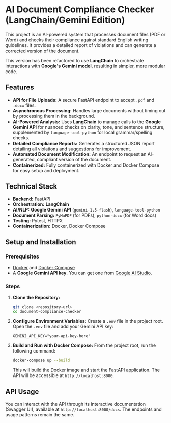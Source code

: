 # AI Document Compliance Checker (LangChain/Gemini Edition)

This project is an AI-powered system that processes document files (PDF or Word) and checks their compliance against standard English writing guidelines. It provides a detailed report of violations and can generate a corrected version of the document.

This version has been refactored to use **LangChain** to orchestrate interactions with **Google's Gemini model**, resulting in simpler, more modular code.

## Features

- **API for File Uploads:** A secure FastAPI endpoint to accept `.pdf` and `.docx` files.
- **Asynchronous Processing:** Handles large documents without timing out by processing them in the background.
- **AI-Powered Analysis:** Uses **LangChain** to manage calls to the **Google Gemini API** for nuanced checks on clarity, tone, and sentence structure, supplemented by `language-tool-python` for local grammar/spelling checks.
- **Detailed Compliance Reports:** Generates a structured JSON report detailing all violations and suggestions for improvement.
- **Automated Document Modification:** An endpoint to request an AI-generated, compliant version of the document.
- **Containerized:** Fully containerized with Docker and Docker Compose for easy setup and deployment.

## Technical Stack

- **Backend:** FastAPI
- **Orchestration:** **LangChain**
- **AI/NLP:** **Google Gemini API** (`gemini-1.5-flash`), `language-tool-python`
- **Document Parsing:** `PyMuPDF` (for PDFs), `python-docx` (for Word docs)
- **Testing:** Pytest, HTTPX
- **Containerization:** Docker, Docker Compose

## Setup and Installation

### Prerequisites

- [Docker](https://www.docker.com/get-started) and [Docker Compose](https://docs.docker.com/compose/install/)
- A **Google Gemini API key**. You can get one from [Google AI Studio](https://aistudio.google.com/app/apikey).

### Steps

1.  **Clone the Repository:**
    ```bash
    git clone <repository-url>
    cd document-compliance-checker
    ```

2.  **Configure Environment Variables:**
    Create a `.env` file in the project root.
    Open the `.env` file and add your Gemini API key:
    ```
    GEMINI_API_KEY="your-api-key-here"
    ```

3.  **Build and Run with Docker Compose:**
    From the project root, run the following command:
    ```bash
    docker-compose up --build
    ```
    This will build the Docker image and start the FastAPI application. The API will be accessible at `http://localhost:8000`.

## API Usage

You can interact with the API through its interactive documentation (Swagger UI), available at `http://localhost:8000/docs`. The endpoints and usage patterns remain the same.
